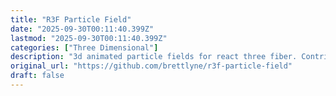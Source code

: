 ```yaml
---
title: "R3F Particle Field"
date: "2025-09-30T00:11:40.399Z"
lastmod: "2025-09-30T00:11:40.399Z"
categories: ["Three Dimensional"]
description: "3d animated particle fields for react three fiber. Contribute to brettlyne/r3f-particle-field development by creating an account on GitHub."
original_url: "https://github.com/brettlyne/r3f-particle-field"
draft: false
---
```


